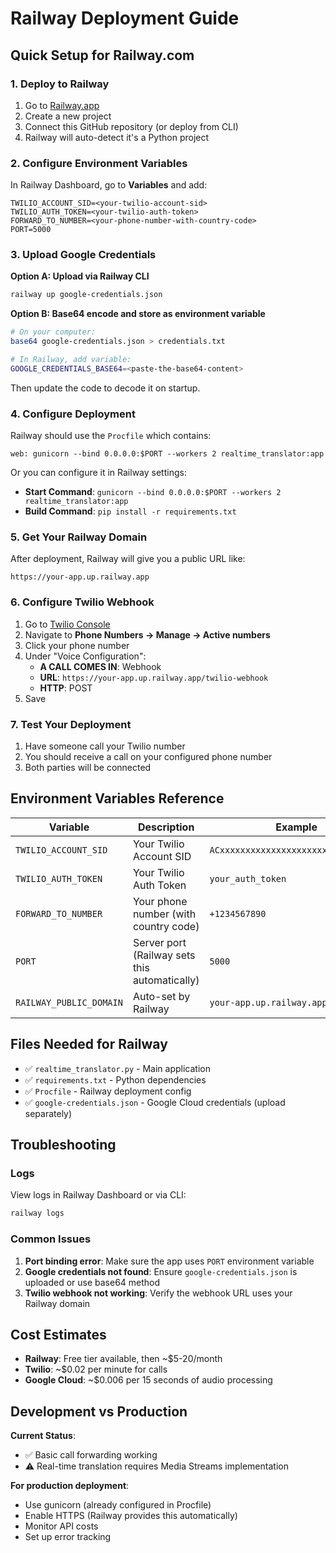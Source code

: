 # Railway Deployment Guide

## Quick Setup for Railway.com

### 1. Deploy to Railway

1. Go to [Railway.app](https://railway.app/)
2. Create a new project
3. Connect this GitHub repository (or deploy from CLI)
4. Railway will auto-detect it's a Python project

### 2. Configure Environment Variables

In Railway Dashboard, go to **Variables** and add:

```
TWILIO_ACCOUNT_SID=<your-twilio-account-sid>
TWILIO_AUTH_TOKEN=<your-twilio-auth-token>
FORWARD_TO_NUMBER=<your-phone-number-with-country-code>
PORT=5000
```

### 3. Upload Google Credentials

**Option A: Upload via Railway CLI**
```bash
railway up google-credentials.json
```

**Option B: Base64 encode and store as environment variable**
```bash
# On your computer:
base64 google-credentials.json > credentials.txt

# In Railway, add variable:
GOOGLE_CREDENTIALS_BASE64=<paste-the-base64-content>
```

Then update the code to decode it on startup.

### 4. Configure Deployment

Railway should use the `Procfile` which contains:
```
web: gunicorn --bind 0.0.0.0:$PORT --workers 2 realtime_translator:app
```

Or you can configure it in Railway settings:
- **Start Command**: `gunicorn --bind 0.0.0.0:$PORT --workers 2 realtime_translator:app`
- **Build Command**: `pip install -r requirements.txt`

### 5. Get Your Railway Domain

After deployment, Railway will give you a public URL like:
```
https://your-app.up.railway.app
```

### 6. Configure Twilio Webhook

1. Go to [Twilio Console](https://console.twilio.com/)
2. Navigate to **Phone Numbers → Manage → Active numbers**
3. Click your phone number
4. Under "Voice Configuration":
   - **A CALL COMES IN**: Webhook
   - **URL**: `https://your-app.up.railway.app/twilio-webhook`
   - **HTTP**: POST
5. Save

### 7. Test Your Deployment

1. Have someone call your Twilio number
2. You should receive a call on your configured phone number
3. Both parties will be connected

## Environment Variables Reference

| Variable | Description | Example |
|----------|-------------|---------|
| `TWILIO_ACCOUNT_SID` | Your Twilio Account SID | `ACxxxxxxxxxxxxxxxxxxxxxxxxxxxxxxxx` |
| `TWILIO_AUTH_TOKEN` | Your Twilio Auth Token | `your_auth_token` |
| `FORWARD_TO_NUMBER` | Your phone number (with country code) | `+1234567890` |
| `PORT` | Server port (Railway sets this automatically) | `5000` |
| `RAILWAY_PUBLIC_DOMAIN` | Auto-set by Railway | `your-app.up.railway.app` |

## Files Needed for Railway

- ✅ `realtime_translator.py` - Main application
- ✅ `requirements.txt` - Python dependencies
- ✅ `Procfile` - Railway deployment config
- ✅ `google-credentials.json` - Google Cloud credentials (upload separately)

## Troubleshooting

### Logs
View logs in Railway Dashboard or via CLI:
```bash
railway logs
```

### Common Issues

1. **Port binding error**: Make sure the app uses `PORT` environment variable
2. **Google credentials not found**: Ensure `google-credentials.json` is uploaded or use base64 method
3. **Twilio webhook not working**: Verify the webhook URL uses your Railway domain

## Cost Estimates

- **Railway**: Free tier available, then ~$5-20/month
- **Twilio**: ~$0.02 per minute for calls
- **Google Cloud**: ~$0.006 per 15 seconds of audio processing

## Development vs Production

**Current Status**: 
- ✅ Basic call forwarding working
- ⚠️ Real-time translation requires Media Streams implementation

**For production deployment**:
- Use gunicorn (already configured in Procfile)
- Enable HTTPS (Railway provides this automatically)
- Monitor API costs
- Set up error tracking
